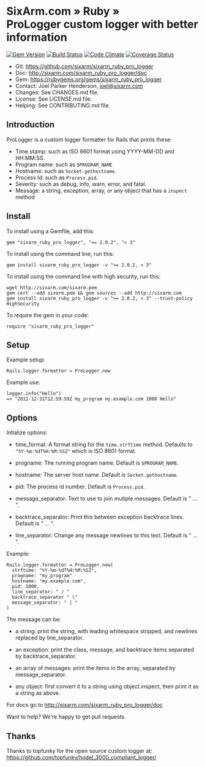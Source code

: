 # SixArm.com » Ruby » <br> ProLogger custom logger with better information

<!--HEADER-OPEN-->

[![Gem Version](https://badge.fury.io/rb/sixarm_ruby_pro_logger.svg)](http://badge.fury.io/rb/sixarm_ruby_pro_logger)
[![Build Status](https://travis-ci.org/SixArm/sixarm_ruby_pro_logger.png)](https://travis-ci.org/SixArm/sixarm_ruby_pro_logger)
[![Code Climate](https://codeclimate.com/github/SixArm/sixarm_ruby_pro_logger.png)](https://codeclimate.com/github/SixArm/sixarm_ruby_pro_logger)
[![Coverage Status](https://coveralls.io/repos/SixArm/sixarm_ruby_pro_logger/badge.svg?branch=master&service=github)](https://coveralls.io/github/SixArm/sixarm_ruby_pro_logger?branch=master)

* Git: <https://github.com/sixarm/sixarm_ruby_pro_logger>
* Doc: <http://sixarm.com/sixarm_ruby_pro_logger/doc>
* Gem: <https://rubygems.org/gems/sixarm_ruby_pro_logger>
* Contact: Joel Parker Henderson, <joel@sixarm.com>
* Changes: See CHANGES.md file.
* License: See LICENSE.md file.
* Helping: See CONTRIBUTING.md file.

<!--HEADER-SHUT-->


## Introduction

ProLogger is a custom logger formatter for Rails that prints these:

  * Time stamp: such as ISO 8601 format using YYYY-MM-DD and HH:MM:SS.
  * Program name: such as `$PROGRAM_NAME`
  * Hostname: such as `Socket.gethostname`.
  * Process Id: such as `Process.pid`.
  * Severity: such as debug, info, warn, error, and fatal.
  * Message: a string, exception, array, or any object that has a `inspect` method


<!--INSTALL-OPEN-->

## Install

To install using a Gemfile, add this:

    gem "sixarm_ruby_pro_logger", ">= 2.0.2", "< 3"

To install using the command line, run this:

    gem install sixarm_ruby_pro_logger -v ">= 2.0.2, < 3"

To install using the command line with high security, run this:

    wget http://sixarm.com/sixarm.pem
    gem cert --add sixarm.pem && gem sources --add http://sixarm.com
    gem install sixarm_ruby_pro_logger -v ">= 2.0.2, < 3" --trust-policy HighSecurity

To require the gem in your code:

    require "sixarm_ruby_pro_logger"

<!--INSTALL-SHUT-->


## Setup

Example setup:

    Rails.logger.formatter = ProLogger.new

Example use:

    logger.info("Hello")
    => "2011-12-31T12:59:59Z my_program my.example.com 1000 Hello"


## Options

Intialize options:

  * time_format: A format string for the `time.strftime` method.
      Defaults to `"%Y-%m-%dT%H:%M:%SZ"` which is ISO 8601 format.
 
  * progname: The running program name.
      Default is `$PROGRAM_NAME`.
  
  * hostname: The server host name.
      Default is `Socket.gethostname`.
  
  * pid: The process id number.
      Default is `Process.pid`.
  
  * message_separator: Text to use to join mutiple messages.
      Default is " ... ".
  
  * backtrace_separator: Print this between exception backtrace lines.
      Default is " ... ".
  
  * line_separator: Change any message newlines to this text.
      Default is " ... ".    

Example:

    Rails.logger.formatter = ProLogger.new(
      strftime: "%Y-%m-%dT%H:%M:%SZ", 
      progname: "my_program"
      hostname: "my.example.com", 
      pid: 1000,
      line_separator: " / "
      backtrace_separator " \"
      message_separator: " | " 
    )

The message can be:

  * a string: print the string, with leading whitespace stripped, and newlines replaced by line_separator.

  * an exception: print the class, message, and backtrace items separated by backtrace_separator.

  * an array of messages: print the items in the array, separated by message_separator.
 
  * any object: first convert it to a string using object.inspect, then print it as a string as above.
 
For docs go to <http://sixarm.com/sixarm_ruby_pro_logger/doc>

Want to help? We're happy to get pull requests.




## Thanks

Thanks to topfunky for the open source custom logger at:
https://github.com/topfunky/hodel_3000_compliant_logger/
